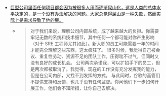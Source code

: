 - [巨型公司里面任何项目都会因为被很多人用而逐渐屎山化，这是人类的总体水平决定的，是一个没有办法解决的问题。大家总觉得屎山是一种失败，然而实际上是需求导致了他的屎。](https://x.com/geniusvczh/status/1829783990028681392)
	- >  对于我们来说，理解公司内部系统，成了越来越大的负担。你需要牢记无数的系统和技术细节，其中任何一个都可能对你产生影响（对于 SRE 工程师尤其如此）。新入职的员工可能需要一年的时间才能完全理解这些东西，这太疯狂了。
	  >  很多时候，我觉得自己被会议、重复性劳动、资源不足的团队工作，压得喘不过气，但同时又没有良好的成长机会。
	  > 公司两次承诺我，可以扩招手下的员工，但是两次都被取消了。我觉得，现在的工作没有充分发挥我的能力，但是在公司内部，又找不到发挥的方式。
	  > 与此同时，谷歌的高管们不提供支持和反馈，也几乎没有任何监督。你问他们下一步如何开展工作，他们会不知所措，让你自己去解决。